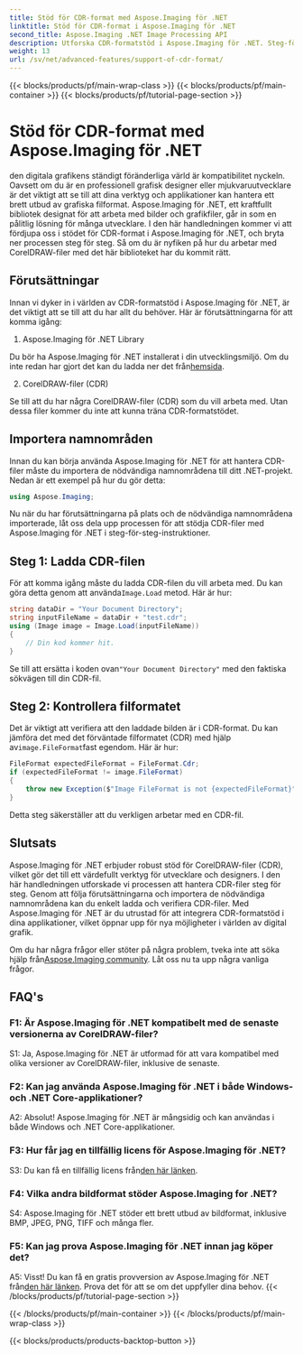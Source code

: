 ```yaml
---
title: Stöd för CDR-format med Aspose.Imaging för .NET
linktitle: Stöd för CDR-format i Aspose.Imaging för .NET
second_title: Aspose.Imaging .NET Image Processing API
description: Utforska CDR-formatstöd i Aspose.Imaging för .NET. Steg-för-steg-guide för att ladda och verifiera CorelDRAW-filer. Perfekt för utvecklare och designers.
weight: 13
url: /sv/net/advanced-features/support-of-cdr-format/
---
```


{{< blocks/products/pf/main-wrap-class >}}
{{< blocks/products/pf/main-container >}}
{{< blocks/products/pf/tutorial-page-section >}}

# Stöd för CDR-format med Aspose.Imaging för .NET

den digitala grafikens ständigt föränderliga värld är kompatibilitet nyckeln. Oavsett om du är en professionell grafisk designer eller mjukvaruutvecklare är det viktigt att se till att dina verktyg och applikationer kan hantera ett brett utbud av grafiska filformat. Aspose.Imaging för .NET, ett kraftfullt bibliotek designat för att arbeta med bilder och grafikfiler, går in som en pålitlig lösning för många utvecklare. I den här handledningen kommer vi att fördjupa oss i stödet för CDR-format i Aspose.Imaging för .NET, och bryta ner processen steg för steg. Så om du är nyfiken på hur du arbetar med CorelDRAW-filer med det här biblioteket har du kommit rätt.

## Förutsättningar

Innan vi dyker in i världen av CDR-formatstöd i Aspose.Imaging för .NET, är det viktigt att se till att du har allt du behöver. Här är förutsättningarna för att komma igång:

1. Aspose.Imaging för .NET Library

 Du bör ha Aspose.Imaging för .NET installerat i din utvecklingsmiljö. Om du inte redan har gjort det kan du ladda ner det från[hemsida](https://releases.aspose.com/imaging/net/).

2. CorelDRAW-filer (CDR)

Se till att du har några CorelDRAW-filer (CDR) som du vill arbeta med. Utan dessa filer kommer du inte att kunna träna CDR-formatstödet.

## Importera namnområden

Innan du kan börja använda Aspose.Imaging för .NET för att hantera CDR-filer måste du importera de nödvändiga namnområdena till ditt .NET-projekt. Nedan är ett exempel på hur du gör detta:

```csharp
using Aspose.Imaging;
```

Nu när du har förutsättningarna på plats och de nödvändiga namnområdena importerade, låt oss dela upp processen för att stödja CDR-filer med Aspose.Imaging för .NET i steg-för-steg-instruktioner.

## Steg 1: Ladda CDR-filen

 För att komma igång måste du ladda CDR-filen du vill arbeta med. Du kan göra detta genom att använda`Image.Load` metod. Här är hur:

```csharp
string dataDir = "Your Document Directory";
string inputFileName = dataDir + "test.cdr";
using (Image image = Image.Load(inputFileName))
{
    // Din kod kommer hit.
}
```

 Se till att ersätta i koden ovan`"Your Document Directory"` med den faktiska sökvägen till din CDR-fil.

## Steg 2: Kontrollera filformatet

 Det är viktigt att verifiera att den laddade bilden är i CDR-format. Du kan jämföra det med det förväntade filformatet (CDR) med hjälp av`image.FileFormat`fast egendom. Här är hur:

```csharp
FileFormat expectedFileFormat = FileFormat.Cdr;
if (expectedFileFormat != image.FileFormat)
{
    throw new Exception($"Image FileFormat is not {expectedFileFormat}");
}
```

Detta steg säkerställer att du verkligen arbetar med en CDR-fil.

## Slutsats

Aspose.Imaging för .NET erbjuder robust stöd för CorelDRAW-filer (CDR), vilket gör det till ett värdefullt verktyg för utvecklare och designers. I den här handledningen utforskade vi processen att hantera CDR-filer steg för steg. Genom att följa förutsättningarna och importera de nödvändiga namnområdena kan du enkelt ladda och verifiera CDR-filer. Med Aspose.Imaging för .NET är du utrustad för att integrera CDR-formatstöd i dina applikationer, vilket öppnar upp för nya möjligheter i världen av digital grafik.

 Om du har några frågor eller stöter på några problem, tveka inte att söka hjälp från[Aspose.Imaging community](https://forum.aspose.com/). Låt oss nu ta upp några vanliga frågor.

## FAQ's

### F1: Är Aspose.Imaging för .NET kompatibelt med de senaste versionerna av CorelDRAW-filer?

S1: Ja, Aspose.Imaging för .NET är utformad för att vara kompatibel med olika versioner av CorelDRAW-filer, inklusive de senaste.

### F2: Kan jag använda Aspose.Imaging för .NET i både Windows- och .NET Core-applikationer?

A2: Absolut! Aspose.Imaging för .NET är mångsidig och kan användas i både Windows och .NET Core-applikationer.

### F3: Hur får jag en tillfällig licens för Aspose.Imaging för .NET?

 S3: Du kan få en tillfällig licens från[den här länken](https://purchase.aspose.com/temporary-license/).

### F4: Vilka andra bildformat stöder Aspose.Imaging for .NET?

S4: Aspose.Imaging för .NET stöder ett brett utbud av bildformat, inklusive BMP, JPEG, PNG, TIFF och många fler.

### F5: Kan jag prova Aspose.Imaging för .NET innan jag köper det?

 A5: Visst! Du kan få en gratis provversion av Aspose.Imaging för .NET från[den här länken](https://releases.aspose.com/). Prova det för att se om det uppfyller dina behov.
{{< /blocks/products/pf/tutorial-page-section >}}

{{< /blocks/products/pf/main-container >}}
{{< /blocks/products/pf/main-wrap-class >}}

{{< blocks/products/products-backtop-button >}}

